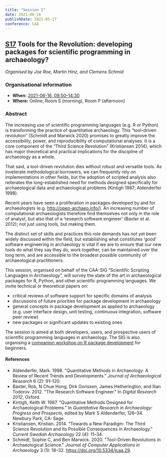 ```yaml
---
title: "Session I"
date: 2021-06-16
publishDate: 2021-05-17
conference: CAA
---
```


## [S17](https://2021.caaconference.org/sessions/#17) Tools for the Revolution: developing packages for scientific programming in archaeology?

*Organised by Joe Roe, Martin Hinz, and Clemens Schmid*

### Organisational information

* **When:** [2021-06-16, 09:50–14:30](https://2021.caaconference.org/programme/)
* **Where:** Online, Room S (morning), Room P (afternoon)

### Abstract

The increasing use of scientific programming languages (e.g. R or Python) is transforming the practice of quantitative archaeology. This “tool-driven revolution” (Schmidt and Marwick 2020) promises to greatly improve the accessibility, power, and reproducibility of computational analyses. It is a core component of the “Third Science Revolution” (Kristiansen 2014), which has major theoretical and practical implications for the discipline of archaeology as a whole.

That said, a tool-driven revolution dies without robust and versatile tools.
As inveterate methodological borrowers, we can frequently rely on implementations in other fields, but the adoption of scripted analysis also reiterates the long-established need for methods designed specifically for archaeological data and archaeological problems (Kintigh 1987; Aldenderfer 1998).

Recent years have seen a proliferation in packages developed by and for archaeologists (e.g. http://open-archaeo.info/). An increasing number of computational archaeologists therefore find themselves not only in the role of analyst, but also that of a ‘research software engineer’ (Baxter et al. 2012); not just using tools, but making them.

The distinct set of skills and practices this role demands has not yet been widely discussed within the field, but establishing what constitutes ‘good’ software engineering in archaeology is vital if we are to ensure that our new tools do what they say they do, work together, can be maintained over the long term, and are accessible to the broadest possible community of archaeological practitioners.

This session, organised on behalf of the CAA-SIG “Scientific Scripting Languages in Archaeology”, will survey the state of the art in archaeological packages for R, Python, and other scientific programming languages.
We invite technical or theoretical papers on:

- critical reviews of software support for specific domains of analysis
- discussions of future priorities for package development in archaeology
- general concepts in package development as applied to archaeology (e.g. user interface design, unit testing, continuous integration, software peer review)
- new packages or significant updates to existing ones

The session is aimed at both developers, users, and prospective users of scientific programming languages in archaeology. The SIG is also organising a [companion workshop on R package development](/sessions/workshopi/) for beginners.

#### References

* Aldenderfer, Mark. 1998. "Quantitative Methods in Archaeology: A Review of Recent Trends and Developments." *Journal of Archaeological Research* 6 (2): 91–120.
* Baxter, Rob, N Chue Hong, Dirk Gorissen, James Hetherington, and Ilian Todorov. 2012. "The Research Software Engineer." In *Digital Research 2012*, Oxford.
* Kintigh, Keith W. 1987. "Quantitative Methods Designed for Archaeological Problems." In *Quantitative Research in Archaeology: Progress and Prospects*, edited by Mark S Aldenderfer, 126–34. Newbury Park, CA: Sage.
* Kristiansen, Kristian. 2014. "Towards a New Paradigm: The Third Science Revolution and Its Possible Consequences in Archaeology." *Current Swedish Archaeology* 22 (4): 11–34.
* Schmidt, Sophie C, and Ben Marwick. 2020. "Tool-Driven Revolutions in Archaeological Science." *Journal of Computer Applications in Archaeology* 3 (1): 18–32. https://doi.org/10.5334/jcaa.29.
